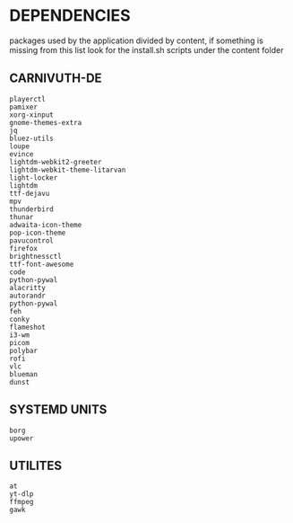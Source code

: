 # DEPENDENCIES

packages used by the application divided by content,  if something is missing from this list look for the install.sh scripts under the content folder

## CARNIVUTH-DE

```
playerctl 
pamixer 
xorg-xinput 
gnome-themes-extra 
jq 
bluez-utils 
loupe 
evince 
lightdm-webkit2-greeter 
lightdm-webkit-theme-litarvan 
light-locker 
lightdm 
ttf-dejavu 
mpv 
thunderbird 
thunar 
adwaita-icon-theme 
pop-icon-theme 
pavucontrol 
firefox 
brightnessctl 
ttf-font-awesome 
code 
python-pywal 
alacritty 
autorandr 
python-pywal 
feh 
conky 
flameshot 
i3-wm 
picom 
polybar 
rofi 
vlc 
blueman 
dunst
```

## SYSTEMD UNITS

```
borg
upower
```

## UTILITES

```
at 
yt-dlp 
ffmpeg 
gawk
```


